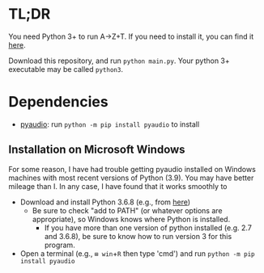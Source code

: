 # TL;DR
You need Python 3+ to run A→Z+T. If you need to install it, you can find it [here](https://python.org).

Download this repository, and run `python main.py`. Your python 3+ executable may be called `python3`.
# Dependencies
* [pyaudio](https://pypi.org/project/PyAudio/): run `python -m pip install pyaudio` to install
## Installation on Microsoft Windows
For some reason, I have had trouble getting pyaudio installed on Windows machines with most recent versions of Python (3.9). You may have better mileage than I. In any case, I have found that it works smoothly to
- Download and install Python 3.6.8 (e.g., from [here](https://www.python.org/ftp/python/3.6.8/python-3.6.8-amd64.exe))
  - Be sure to check "add to PATH" (or whatever options are appropriate), so Windows knows where Python is installed.
    - If you have more than one version of python installed (e.g. 2.7 and 3.6.8), be sure to know how to run version 3 for this program.
- Open a terminal (e.g., `⊞ win`+`R` then type 'cmd') and run `python -m pip install pyaudio`
